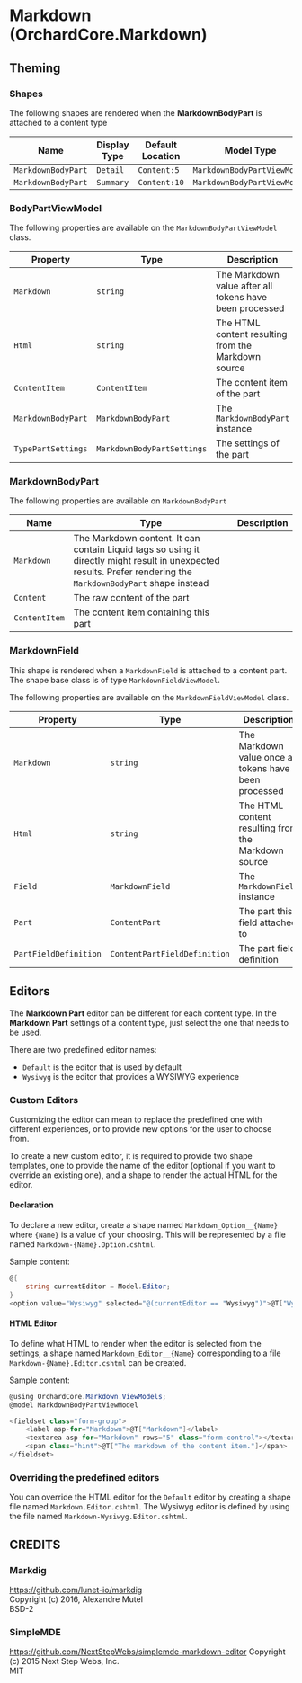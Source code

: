 # Markdown (OrchardCore.Markdown)

## Theming

### Shapes

The following shapes are rendered when the **MarkdownBodyPart** is attached to a content type

| Name | Display Type | Default Location | Model Type |
| ------| ------------ |----------------- | ---------- |
| `MarkdownBodyPart` | `Detail` | `Content:5` | `MarkdownBodyPartViewModel` |
| `MarkdownBodyPart` | `Summary` | `Content:10` | `MarkdownBodyPartViewModel` |

### BodyPartViewModel

The following properties are available on the `MarkdownBodyPartViewModel` class.

| Property | Type | Description |
| --------- | ---- |------------ |
| `Markdown` | `string` | The Markdown value after all tokens have been processed |
| `Html` | `string` | The HTML content resulting from the Markdown source |
| `ContentItem` | `ContentItem` | The content item of the part |
| `MarkdownBodyPart` | `MarkdownBodyPart` | The `MarkdownBodyPart` instance|
| `TypePartSettings` | `MarkdownBodyPartSettings` | The settings of the part |

### MarkdownBodyPart

The following properties are available on `MarkdownBodyPart`

| Name | Type | Description |
| -----| ---- |------------ |
| `Markdown` | The Markdown content. It can contain Liquid tags so using it directly might result in unexpected results. Prefer rendering the `MarkdownBodyPart` shape instead |
| `Content` | The raw content of the part |
| `ContentItem` | The content item containing this part |

### MarkdownField

This shape is rendered when a `MarkdownField` is attached to a content part.
The shape base class is of type `MarkdownFieldViewModel`.

The following properties are available on the `MarkdownFieldViewModel` class.

| Property | Type | Description |
| --------- | ---- |------------ |
| `Markdown` | `string` | The Markdown value once all tokens have been processed |
| `Html` | `string` | The HTML content resulting from the Markdown source |
| `Field` | `MarkdownField` | The `MarkdownField` instance|
| `Part` | `ContentPart` | The part this field attached to |
| `PartFieldDefinition` | `ContentPartFieldDefinition` | The part field definition |

## Editors

The __Markdown Part__ editor can be different for each content type. In the __Markdown Part__ settings of a 
content type, just select the one that needs to be used.

There are two predefined editor names:
- `Default` is the editor that is used by default
- `Wysiwyg` is the editor that provides a WYSIWYG experience

### Custom Editors

Customizing the editor can mean to replace the predefined one with different experiences, or to provide
new options for the user to choose from.

To create a new custom editor, it is required to provide two shape templates, one to provide
the name of the editor (optional if you want to override an existing one), and a shape to
render the actual HTML for the editor.

#### Declaration

To declare a new editor, create a shape named `Markdown_Option__{Name}` where `{Name}` is a value 
of your choosing. This will be represented by a file named `Markdown-{Name}.Option.cshtml`.

Sample content:

```csharp
@{
    string currentEditor = Model.Editor;
}
<option value="Wysiwyg" selected="@(currentEditor == "Wysiwyg")">@T["Wysiwyg editor"]</option>
```

#### HTML Editor

To define what HTML to render when the editor is selected from the settings, a shape named 
`Markdown_Editor__{Name}` corresponding to a file `Markdown-{Name}.Editor.cshtml` can be created.

Sample content:

```csharp
@using OrchardCore.Markdown.ViewModels;
@model MarkdownBodyPartViewModel

<fieldset class="form-group">
    <label asp-for="Markdown">@T["Markdown"]</label>
    <textarea asp-for="Markdown" rows="5" class="form-control"></textarea>
    <span class="hint">@T["The markdown of the content item."]</span>
</fieldset>
```

### Overriding the predefined editors

You can override the HTML editor for the `Default` editor by creating a shape file named 
`Markdown.Editor.cshtml`. The Wysiwyg editor is defined by using the file named 
`Markdown-Wysiwyg.Editor.cshtml`.

## CREDITS

### Markdig
<https://github.com/lunet-io/markdig>  
Copyright (c) 2016, Alexandre Mutel  
BSD-2

### SimpleMDE
<https://github.com/NextStepWebs/simplemde-markdown-editor>
Copyright (c) 2015 Next Step Webs, Inc.  
MIT
